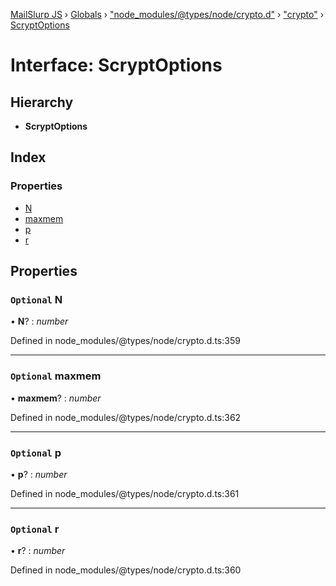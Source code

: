 [MailSlurp JS](../README.md) › [Globals](../globals.md) › ["node_modules/@types/node/crypto.d"](../modules/_node_modules__types_node_crypto_d_.md) › ["crypto"](../modules/_node_modules__types_node_crypto_d_._crypto_.md) › [ScryptOptions](_node_modules__types_node_crypto_d_._crypto_.scryptoptions.md)

# Interface: ScryptOptions

## Hierarchy

* **ScryptOptions**

## Index

### Properties

* [N](_node_modules__types_node_crypto_d_._crypto_.scryptoptions.md#optional-n)
* [maxmem](_node_modules__types_node_crypto_d_._crypto_.scryptoptions.md#optional-maxmem)
* [p](_node_modules__types_node_crypto_d_._crypto_.scryptoptions.md#optional-p)
* [r](_node_modules__types_node_crypto_d_._crypto_.scryptoptions.md#optional-r)

## Properties

### `Optional` N

• **N**? : *number*

Defined in node_modules/@types/node/crypto.d.ts:359

___

### `Optional` maxmem

• **maxmem**? : *number*

Defined in node_modules/@types/node/crypto.d.ts:362

___

### `Optional` p

• **p**? : *number*

Defined in node_modules/@types/node/crypto.d.ts:361

___

### `Optional` r

• **r**? : *number*

Defined in node_modules/@types/node/crypto.d.ts:360
